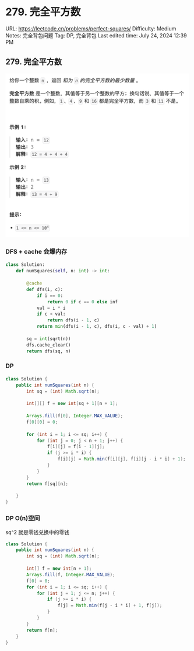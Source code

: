 # 279. 完全平方数

URL: https://leetcode.cn/problems/perfect-squares/
Difficulty: Medium
Notes: 完全背包问题
Tag: DP, 完全背包
Last edited time: July 24, 2024 12:39 PM

## 279. 完全平方数

![Untitled](image/279%20%E5%AE%8C%E5%85%A8%E5%B9%B3%E6%96%B9%E6%95%B0/Untitled.png)

### DFS + cache 会爆内存

```python
class Solution:
    def numSquares(self, n: int) -> int:

        @cache
        def dfs(i, c):
            if i == 0:
                return 0 if c == 0 else inf
            val = i * i
            if c < val:
                return dfs(i - 1, c)
            return min(dfs(i - 1, c), dfs(i, c - val) + 1)

        sq = int(sqrt(n))
        dfs.cache_clear()
        return dfs(sq, n)
```

### DP

```java
class Solution {
    public int numSquares(int n) {
        int sq = (int) Math.sqrt(n);

        int[][] f = new int[sq + 1][n + 1];

        Arrays.fill(f[0], Integer.MAX_VALUE);
        f[0][0] = 0;

        for (int i = 1; i <= sq; i++) {
            for (int j = 0; j < n + 1; j++) {
                f[i][j] = f[i - 1][j];
                if (j >= i * i) {
                    f[i][j] = Math.min(f[i][j], f[i][j - i * i] + 1);
                }
            }
        }
        return f[sq][n];

    }
}
```

### DP O(n)空间

sq^2 就是零钱兑换中的零钱

```java
class Solution {
    public int numSquares(int n) {
        int sq = (int) Math.sqrt(n);

        int[] f = new int[n + 1];
        Arrays.fill(f, Integer.MAX_VALUE);
        f[0] = 0;
        for (int i = 1; i <= sq; i++) {
            for (int j = 1; j <= n; j++) {
                if (j >= i * i) {
                    f[j] = Math.min(f[j - i * i] + 1, f[j]);
                }
            }
        }
        return f[n];
    }
}
```